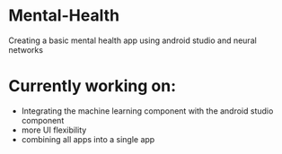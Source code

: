 # Mental-Health
Creating a basic mental health app using android studio and neural networks

# Currently working on:
- Integrating the machine learning component with the android studio component
- more UI flexibility
- combining all apps into a single app
